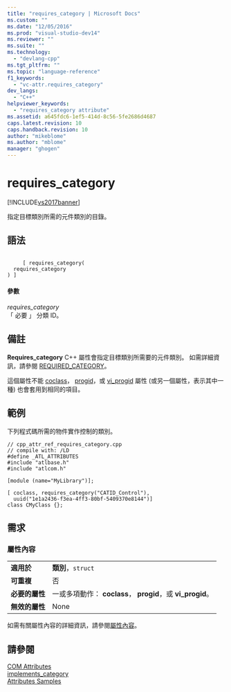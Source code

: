 ```yaml
---
title: "requires_category | Microsoft Docs"
ms.custom: ""
ms.date: "12/05/2016"
ms.prod: "visual-studio-dev14"
ms.reviewer: ""
ms.suite: ""
ms.technology: 
  - "devlang-cpp"
ms.tgt_pltfrm: ""
ms.topic: "language-reference"
f1_keywords: 
  - "vc-attr.requires_category"
dev_langs: 
  - "C++"
helpviewer_keywords: 
  - "requires_category attribute"
ms.assetid: a645fdc6-1ef5-414d-8c56-5fe2686d4687
caps.latest.revision: 10
caps.handback.revision: 10
author: "mikeblome"
ms.author: "mblome"
manager: "ghogen"
---
```

# requires_category
[!INCLUDE[vs2017banner](../assembler/inline/includes/vs2017banner.md)]

指定目標類別所需的元件類別的目錄。  
  
## 語法  
  
```  
  
     [ requires_category(   
  requires_category  
) ]  
```  
  
#### 參數  
 *requires\_category*  
 「 必要 」 分類 ID。  
  
## 備註  
 **Requires\_category** C\+\+ 屬性會指定目標類別所需要的元件類別。  如需詳細資訊，請參閱 [REQUIRED\_CATEGORY](../Topic/REQUIRED_CATEGORY.md)。  
  
 這個屬性不能 [coclass](../windows/coclass.md)，  [progid](../windows/progid.md)，或  [vi\_progid](../windows/vi-progid.md) 屬性 \(或另一個屬性，表示其中一種\) 也會套用到相同的項目。  
  
## 範例  
 下列程式碼所需的物件實作控制的類別。  
  
```  
// cpp_attr_ref_requires_category.cpp  
// compile with: /LD  
#define _ATL_ATTRIBUTES  
#include "atlbase.h"  
#include "atlcom.h"  
  
[module (name="MyLibrary")];  
  
[ coclass, requires_category("CATID_Control"),  
  uuid("1e1a2436-f3ea-4ff3-80bf-5409370e8144")]  
class CMyClass {};  
```  
  
## 需求  
  
### 屬性內容  
  
|||  
|-|-|  
|**適用於**|**類別**，`struct`|  
|**可重複**|否|  
|**必要的屬性**|一或多項動作：  **coclass**，  **progid**，或  **vi\_progid**。|  
|**無效的屬性**|None|  
  
 如需有關屬性內容的詳細資訊，請參閱[屬性內容](../windows/attribute-contexts.md)。  
  
## 請參閱  
 [COM Attributes](../windows/com-attributes.md)   
 [implements\_category](../windows/implements-category.md)   
 [Attributes Samples](http://msdn.microsoft.com/zh-tw/558ebdb2-082f-44dc-b442-d8d33bf7bdb8)